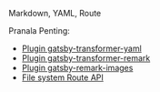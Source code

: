 Markdown, YAML, Route

Pranala Penting:
- [Plugin gatsby-transformer-yaml](https://www.gatsbyjs.com/plugins/gatsby-transformer-yaml/)
- [Plugin gatsby-transformer-remark](https://www.gatsbyjs.com/plugins/gatsby-transformer-remark/)
- [Plugin gatsby-remark-images](https://www.gatsbyjs.com/plugins/gatsby-remark-images/)
- [File system Route API](https://www.gatsbyjs.com/docs/reference/routing/file-system-route-api/)

